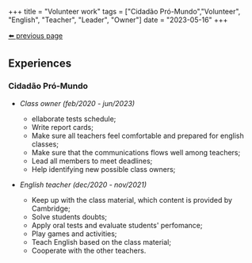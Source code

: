 +++
title =  "Volunteer work"
tags = ["Cidadão Pró-Mundo","Volunteer", "English", "Teacher", "Leader", "Owner"]
date = "2023-05-16"
+++

[⬅️ previous page](/)


## Experiences

### Cidadão Pró-Mundo

- *Class owner (feb/2020 - jun/2023)*
	- ellaborate tests schedule;
	- Write report cards;
	- Make sure all teachers feel comfortable and prepared for english classes;
	- Make sure that the communications flows well among teachers;
	- Lead all members to meet deadlines;
	- Help identifying new possible class owners;


- *English teacher (dec/2020 - nov/2021)*
	- Keep up with the class material, which content is provided by Cambridge;
	- Solve students doubts;
	- Apply oral tests and evaluate students' perfomance;
	- Play games and activities;
	- Teach English based on the  class material;
	- Cooperate with the other teachers.
